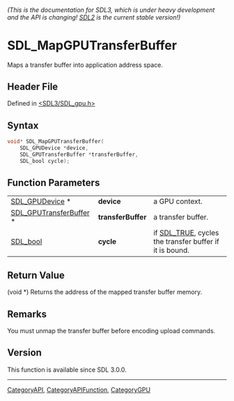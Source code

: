 ###### (This is the documentation for SDL3, which is under heavy development and the API is changing! [SDL2](https://wiki.libsdl.org/SDL2/) is the current stable version!)
# SDL_MapGPUTransferBuffer

Maps a transfer buffer into application address space.

## Header File

Defined in [<SDL3/SDL_gpu.h>](https://github.com/libsdl-org/SDL/blob/main/include/SDL3/SDL_gpu.h)

## Syntax

```c
void* SDL_MapGPUTransferBuffer(
    SDL_GPUDevice *device,
    SDL_GPUTransferBuffer *transferBuffer,
    SDL_bool cycle);
```

## Function Parameters

|                                                  |                    |                                                                     |
| ------------------------------------------------ | ------------------ | ------------------------------------------------------------------- |
| [SDL_GPUDevice](SDL_GPUDevice) *                 | **device**         | a GPU context.                                                      |
| [SDL_GPUTransferBuffer](SDL_GPUTransferBuffer) * | **transferBuffer** | a transfer buffer.                                                  |
| [SDL_bool](SDL_bool)                             | **cycle**          | if [SDL_TRUE](SDL_TRUE), cycles the transfer buffer if it is bound. |

## Return Value

(void *) Returns the address of the mapped transfer buffer memory.

## Remarks

You must unmap the transfer buffer before encoding upload commands.

## Version

This function is available since SDL 3.0.0.

----
[CategoryAPI](CategoryAPI), [CategoryAPIFunction](CategoryAPIFunction), [CategoryGPU](CategoryGPU)

